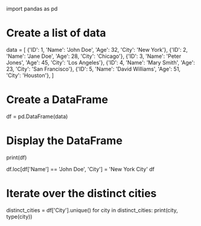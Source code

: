 
import pandas as pd

# Create a list of data
data = [
    {'ID': 1, 'Name': 'John Doe', 'Age': 32, 'City': 'New York'},
    {'ID': 2, 'Name': 'Jane Doe', 'Age': 28, 'City': 'Chicago'},
    {'ID': 3, 'Name': 'Peter Jones', 'Age': 45, 'City': 'Los Angeles'},
    {'ID': 4, 'Name': 'Mary Smith', 'Age': 23, 'City': 'San Francisco'},
    {'ID': 5, 'Name': 'David Williams', 'Age': 51, 'City': 'Houston'},
]

# Create a DataFrame
df = pd.DataFrame(data)

# Display the DataFrame
print(df)

df.loc[df['Name'] == 'John Doe', 'City'] = 'New York City'
df

# Iterate over the distinct cities
distinct_cities = df['City'].unique()
for city in distinct_cities:
  print(city, type(city))